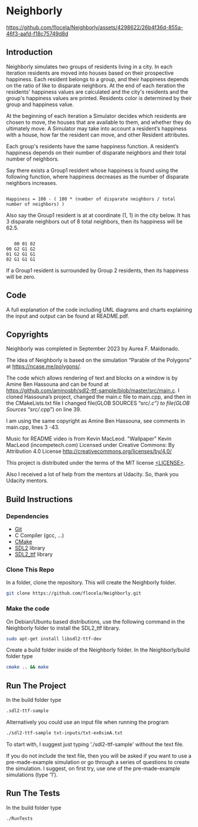 # Neighborly


https://github.com/flocela/Neighborly/assets/4298622/26b4f36d-855a-46f3-aafd-f18c75749d8d


## Introduction

Neighborly simulates two groups of residents living in a city. In each iteration residents are moved into houses based on their prospective happiness. Each resident belongs to a group, and their happiness depends on the ratio of like to disparate neighbors. At the end of each iteration the residents' happiness values are calculated and the city's residents and the group's happiness values are printed. Residents color is determined by their group and happiness value.

At the beginning of each iteration a Simulator decides which residents are chosen to move, the houses that are available to them, and whether they do ultimately move. A Simulator may take into account a resident’s happiness with a house, how far the resident can move, and other Resident attributes.

Each group's residents have the same happiness function. A resident’s happiness depends on their number of disparate neighbors and their total number of neighbors.

Say there exists a Group1 resident whose happiness is found using the following function, where happiness decreases as the number of disparate neighbors increases.
<pre><code>
Happiness = 100 - ( 100 * (number of disparate neighbors / total number of neighbors) )
</code></pre>
Also say the Group1 resident is at at coordinate (1, 1) in the city below. It has 3 disparate neighbors out of 8 total neighbors, then its happiness will be 62.5.
<pre><code>
   00 01 02
00 G2 G1 G2
01 G2 G1 G1
02 G1 G1 G1
</code></pre>
If a Group1 resident is surrounded by Group 2 residents, then its happiness will be zero.

## Code

A full explanation of the code including UML diagrams and charts explaining the input and output can be found at README.pdf.

## Copyrights

Neighborly was completed in September 2023 by Aurea F. Maldonado.

The idea of Neighborly is based on the simulation “Parable of the Polygons” at https://ncase.me/polygons/.

The code which allows rendering of text and blocks on a window is by Amine Ben Hassouna and can be found at https://github.com/aminosbh/sdl2-ttf-sample/blob/master/src/main.c. I cloned Hassouna’s project, changed the main.c file to main.cpp, and then in the CMakeLists.txt file I changed file(GLOB SOURCES “src/*.c”) to file(GLOB Sources “src/*.cpp”) on line 39.

I am using the same copyright as Amine Ben Hassouna, see comments in main.cpp, lines 3 -43.

Music for README video is from Kevin MacLeod. "Wallpaper" Kevin MacLeod (incompetech.com) Licensed under Creative Commons: By Attribution 4.0 License http://creativecommons.org/licenses/by/4.0/

This project is distributed under the terms of the MIT license
[&lt;LICENSE&gt;](LICENSE).

Also I received a lot of help from the mentors at Udacity. So, thank you Udacity mentors.

## Build Instructions

### Dependencies

- [Git][]
- C Compiler (gcc, ...)
- [CMake][]
- [SDL2][SDL] library
- [SDL2_ttf][] library

### Clone This Repo

In a folder, clone the repository. This will create the Neighborly folder.

```sh
git clone https://github.com/flocela/Neighborly.git
```

### Make the code

On Debian/Ubuntu based distributions, use the following command in the Neighborly folder to install the SDL2_ttf library.

```sh
sudo apt-get install libsdl2-ttf-dev
```

Create a build folder inside of the Neighborly folder. In the Neighborly/build folder type
```sh
cmake .. && make
```

## Run The Project

In the build folder type

```sh
.sdl2-ttf-sample
```

Alternatively you could use an input file when running the program
```sh
./sdl2-ttf-sample txt-inputs/txt-ex0simA.txt
```
To start with, I suggest just typing './sdl2-ttf-sample' without the text file.

If you do not include the text file, then you will be asked if you want to use a pre-made-example simulation or go through a series of questions to create the simulation. I suggest, on first try, use one of the pre-made-example simulations (type ‘1’).

## Run The Tests

In the build folder type
```sh
./RunTests
```

[SDL]: https://www.libsdl.org
[CMake]: https://cmake.org
[Git]: https://git-scm.com
[SDL2_image]: https://www.libsdl.org/projects/SDL_image
[SDL2_ttf]: https://www.libsdl.org/projects/SDL_ttf
